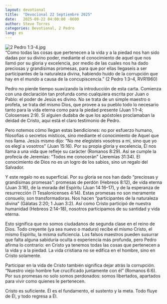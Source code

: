 ```yaml
---
layout: devotional
title:  "Devocional 22 Septiembre 2025"
date:   2025-09-22 04:00:00 -0600
author: Steve Torres
categories: Devotional, 2 Pedro
lang: es
---
```

<img src="https://sitemedia.esteeb.com/file/esteebcomsitemedia/devotional_images/2+Peter/ES-2Pe-1_3-4.jpg?raw=true" alt="2 Pedro 1:3-4.jpg" style="max-width: 100%; height: auto;">

<div class="scripture">
   “Como todas las cosas que pertenecen a la vida y a la piedad nos han sido dadas por su divino poder, mediante el conocimiento de aquel que nos llamó por su gloria y excelencia, por medio de las cuales nos ha dado preciosas y grandísimas promesas, para que por ellas llegaseis a ser participantes de la naturaleza divina, habiendo huido de la corrupción que hay en el mundo a causa de la concupiscencia.” (2 Pedro 1:3–4, RVR1960)
</div>

Pedro no pierde tiempo suavizando la introducción de esta carta. Comienza con una declaración tan profunda como cualquiera escrita por Juan o Pablo: el poder de Jesús es divino. No se trata de un simple maestro o profeta, se trata del mismo Dios, que provee a su pueblo todo lo necesario tanto para la vida eterna como para la piedad presente (Juan 1:1–4; Colosenses 2:9). Si alguien dudaba de que los apóstoles proclamaban la deidad de Cristo, aquí está el claro testimonio de Pedro.

Pero notemos cómo llegan estas bendiciones: no por esfuerzo humano, filosofías o secretos místicos, sino mediante el conocimiento de Aquel que nos llama. Jesús mismo dijo: “No me elegisteis vosotros a mí, sino que yo os elegí a vosotros” (Juan 15:16). Por su propia gloria y excelencia, Él nos llama a una vida que refleje su carácter (Romanos 8:29). Así se cumple la profecía de Jeremías: “Todos me conocerán” (Jeremías 31:34). El conocimiento de Dios no es un logro de los sabios, sino un regalo del Salvador.

Y este regalo no es superficial. Por su gloria se nos han dado “preciosas y grandísimas promesas”: promesas de perdón (Hebreos 8:12), de vida eterna (Juan 3:16), de la morada del Espíritu (Juan 14:16–17), y de la esperanza de resurrección (1 Tesalonicenses 4:14). Estas promesas no son meramente consuelo; son transformadoras. Nos hacen “participantes de la naturaleza divina” (Gálatas 2:20; 1 Juan 3:2). Así como Cristo participó de nuestra humanidad (Hebreos 2:14–18), nosotros participamos de su santidad y vida eterna.

Esto significa que no somos ciudadanos de segunda clase en el reino de Dios. Todo creyente (ya sea nuevo o maduro) recibe el mismo Cristo, el mismo Espíritu, la misma suficiencia. Los falsos maestros pueden susurrar que falta alguna sabiduría oculta o experiencia más profunda, pero Pedro afirma lo contrario: en Cristo ya tenemos todas las cosas que pertenecen a la vida y a la piedad. La vida cristiana no se edifica en el hombre, sino en Cristo solamente.

Participar en la vida de Cristo también significa dejar atrás la corrupción. “Nuestro viejo hombre fue crucificado juntamente con él” (Romanos 6:6). Por sus promesas no solo somos perdonados: somos libertados, apartados para vivir como quienes le pertenecen.

Cristo es suficiente. Él es el fundamento, el sustento y la meta. Todo fluye de Él, y todo regresa a Él.
